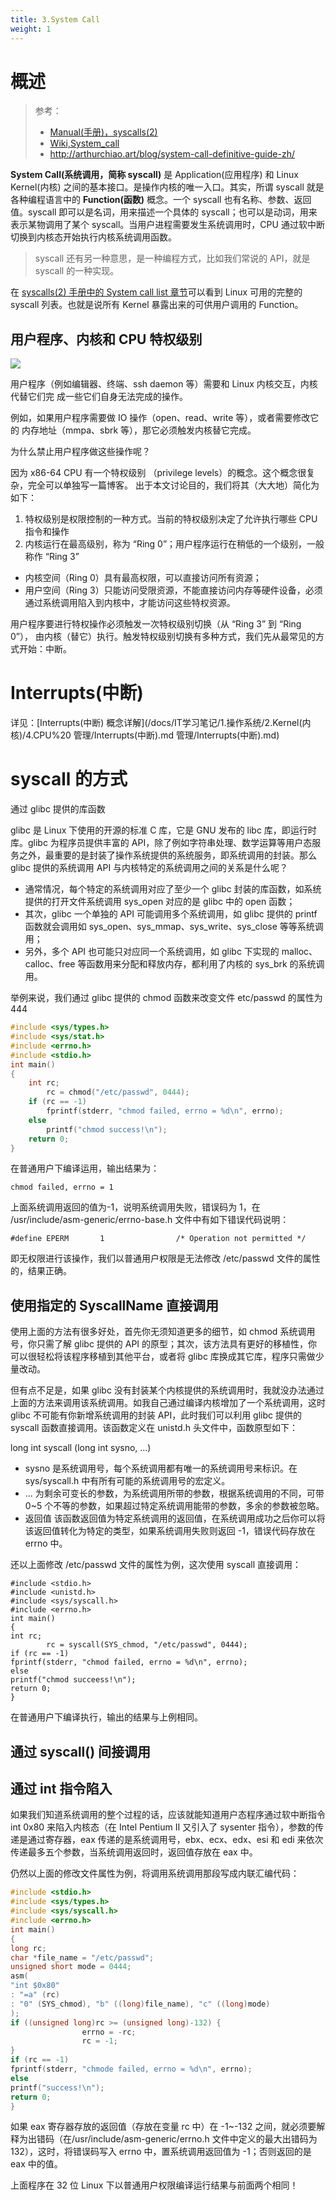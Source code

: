 ```yaml
---
title: 3.System Call
weight: 1
---
```


# 概述

> 参考：
> - [Manual(手册)，syscalls(2)](https://man7.org/linux/man-pages/man2/syscalls.2.html)
> - [Wiki,System_call](https://en.wikipedia.org/wiki/System_call)
> - <http://arthurchiao.art/blog/system-call-definitive-guide-zh/>

**System Call(系统调用，简称 syscall)** 是 Application(应用程序) 和 Linux Kernel(内核) 之间的基本接口。是操作内核的唯一入口。其实，所谓 syscall 就是各种编程语言中的 **Function(函数)** 概念。一个 syscall 也有名称、参数、返回值。syscall 即可以是名词，用来描述一个具体的 syscall；也可以是动词，用来表示某物调用了某个 syscall。当用户进程需要发生系统调用时，CPU 通过软中断切换到内核态开始执行内核系统调用函数。

> syscall 还有另一种意思，是一种编程方式，比如我们常说的 API，就是 syscall 的一种实现。

在 [syscalls(2) 手册中的 System call list 章节](https://man7.org/linux/man-pages/man2/syscalls.2.html#DESCRIPTION)可以看到 Linux 可用的完整的 syscall 列表。也就是说所有 Kernel 暴露出来的可供用户调用的 Function。

## 用户程序、内核和 CPU 特权级别

![](https://notes-learning.oss-cn-beijing.aliyuncs.com/bbar3l/1616168230254-e3c38b73-8092-41bd-a17d-d3c4768de743.jpeg)

用户程序（例如编辑器、终端、ssh daemon 等）需要和 Linux 内核交互，内核代替它们完 成一些它们自身无法完成的操作。

例如，如果用户程序需要做 IO 操作（open、read、write 等），或者需要修改它的 内存地址（mmpa、sbrk 等），那它必须触发内核替它完成。

为什么禁止用户程序做这些操作呢？

因为 x86-64 CPU 有一个特权级别 （privilege levels）的概念。这个概念很复杂，完全可以单独写一篇博客。 出于本文讨论目的，我们将其（大大地）简化为如下：

1. 特权级别是权限控制的一种方式。当前的特权级别决定了允许执行哪些 CPU 指令和操作
2. 内核运行在最高级别，称为 “Ring 0”；用户程序运行在稍低的一个级别，一般称作 “Ring 3”

- 内核空间（Ring 0）具有最高权限，可以直接访问所有资源；
- 用户空间（Ring 3）只能访问受限资源，不能直接访问内存等硬件设备，必须通过系统调用陷入到内核中，才能访问这些特权资源。

用户程序要进行特权操作必须触发一次特权级别切换（从 “Ring 3” 到 “Ring 0”）， 由内核（替它）执行。触发特权级别切换有多种方式，我们先从最常见的方式开始：中断。

# Interrupts(中断)

详见：[Interrupts(中断) 概念详解](/docs/IT学习笔记/1.操作系统/2.Kernel(内核)/4.CPU%20 管理/Interrupts(中断).md 管理/Interrupts(中断).md)

# syscall 的方式

通过 glibc 提供的库函数

glibc 是 Linux 下使用的开源的标准 C 库，它是 GNU 发布的 libc 库，即运行时库。glibc 为程序员提供丰富的 API，除了例如字符串处理、数学运算等用户态服务之外，最重要的是封装了操作系统提供的系统服务，即系统调用的封装。那么 glibc 提供的系统调用 API 与内核特定的系统调用之间的关系是什么呢？

- 通常情况，每个特定的系统调用对应了至少一个 glibc 封装的库函数，如系统提供的打开文件系统调用 sys_open 对应的是 glibc 中的 open 函数；
- 其次，glibc 一个单独的 API 可能调用多个系统调用，如 glibc 提供的 printf 函数就会调用如 sys_open、sys_mmap、sys_write、sys_close 等等系统调用；
- 另外，多个 API 也可能只对应同一个系统调用，如 glibc 下实现的 malloc、calloc、free 等函数用来分配和释放内存，都利用了内核的 sys_brk 的系统调用。

举例来说，我们通过 glibc 提供的 chmod 函数来改变文件 etc/passwd 的属性为 444

```c
#include <sys/types.h>
#include <sys/stat.h>
#include <errno.h>
#include <stdio.h>
int main()
{
    int rc;
    	rc = chmod("/etc/passwd", 0444);
    if (rc == -1)
    	fprintf(stderr, "chmod failed, errno = %d\n", errno);
    else
    	printf("chmod success!\n");
    return 0;
}
```

在普通用户下编译运用，输出结果为：

    chmod failed, errno = 1

上面系统调用返回的值为-1，说明系统调用失败，错误码为 1，在 /usr/include/asm-generic/errno-base.h 文件中有如下错误代码说明：

    #define EPERM       1                /* Operation not permitted */

即无权限进行该操作，我们以普通用户权限是无法修改 /etc/passwd 文件的属性的，结果正确。

## 使用指定的 SyscallName 直接调用

使用上面的方法有很多好处，首先你无须知道更多的细节，如 chmod 系统调用号，你只需了解 glibc 提供的 API 的原型；其次，该方法具有更好的移植性，你可以很轻松将该程序移植到其他平台，或者将 glibc 库换成其它库，程序只需做少量改动。

但有点不足是，如果 glibc 没有封装某个内核提供的系统调用时，我就没办法通过上面的方法来调用该系统调用。如我自己通过编译内核增加了一个系统调用，这时 glibc 不可能有你新增系统调用的封装 API，此时我们可以利用 glibc 提供的 syscall 函数直接调用。该函数定义在 unistd.h 头文件中，函数原型如下：

long int syscall (long int sysno, ...)

- sysno 是系统调用号，每个系统调用都有唯一的系统调用号来标识。在 sys/syscall.h 中有所有可能的系统调用号的宏定义。
- ... 为剩余可变长的参数，为系统调用所带的参数，根据系统调用的不同，可带 0~5 个不等的参数，如果超过特定系统调用能带的参数，多余的参数被忽略。
- 返回值 该函数返回值为特定系统调用的返回值，在系统调用成功之后你可以将该返回值转化为特定的类型，如果系统调用失败则返回 -1，错误代码存放在 errno 中。

还以上面修改 /etc/passwd 文件的属性为例，这次使用 syscall 直接调用：

    #include <stdio.h>
    #include <unistd.h>
    #include <sys/syscall.h>
    #include <errno.h>
    int main()
    {
    int rc;
            rc = syscall(SYS_chmod, "/etc/passwd", 0444);
    if (rc == -1)
    fprintf(stderr, "chmod failed, errno = %d\n", errno);
    else
    printf("chmod succeess!\n");
    return 0;
    }

在普通用户下编译执行，输出的结果与上例相同。

## 通过 syscall() 间接调用

## 通过 int 指令陷入

如果我们知道系统调用的整个过程的话，应该就能知道用户态程序通过软中断指令 int 0x80 来陷入内核态（在 Intel Pentium II 又引入了 sysenter 指令），参数的传递是通过寄存器，eax 传递的是系统调用号，ebx、ecx、edx、esi 和 edi 来依次传递最多五个参数，当系统调用返回时，返回值存放在 eax 中。

仍然以上面的修改文件属性为例，将调用系统调用那段写成内联汇编代码：

```c
#include <stdio.h>
#include <sys/types.h>
#include <sys/syscall.h>
#include <errno.h>
int main()
{
long rc;
char *file_name = "/etc/passwd";
unsigned short mode = 0444;
asm(
"int $0x80"
: "=a" (rc)
: "0" (SYS_chmod), "b" ((long)file_name), "c" ((long)mode)
);
if ((unsigned long)rc >= (unsigned long)-132) {
                errno = -rc;
                rc = -1;
}
if (rc == -1)
fprintf(stderr, "chmode failed, errno = %d\n", errno);
else
printf("success!\n");
return 0;
}
```

如果 eax 寄存器存放的返回值（存放在变量 rc 中）在 -1~-132 之间，就必须要解释为出错码（在/usr/include/asm-generic/errno.h 文件中定义的最大出错码为 132），这时，将错误码写入 errno 中，置系统调用返回值为 -1；否则返回的是 eax 中的值。

上面程序在 32 位 Linux 下以普通用户权限编译运行结果与前面两个相同！
